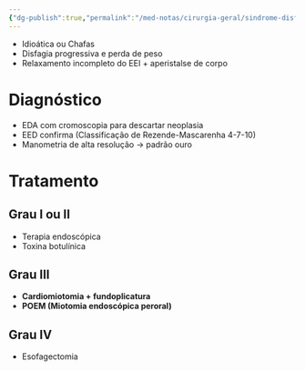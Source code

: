 ```yaml
---
{"dg-publish":true,"permalink":"/med-notas/cirurgia-geral/sindrome-disfagica/acalasia/","tags":["review"]}
---
```


- Idioática ou Chafas
- Disfagia progressiva e perda de peso
- Relaxamento incompleto do EEI + aperistalse de corpo 

# Diagnóstico
- EDA com cromoscopia para descartar neoplasia
- EED confirma (Classificação de Rezende-Mascarenha 4-7-10)
- Manometria de alta resolução -> padrão ouro

# Tratamento
## Grau I ou II
- Terapia endoscópica
- Toxina botulínica
## Grau III
- **Cardiomiotomia + fundoplicatura**
- **POEM (Miotomia endoscópica peroral)**

## Grau IV
- Esofagectomia 